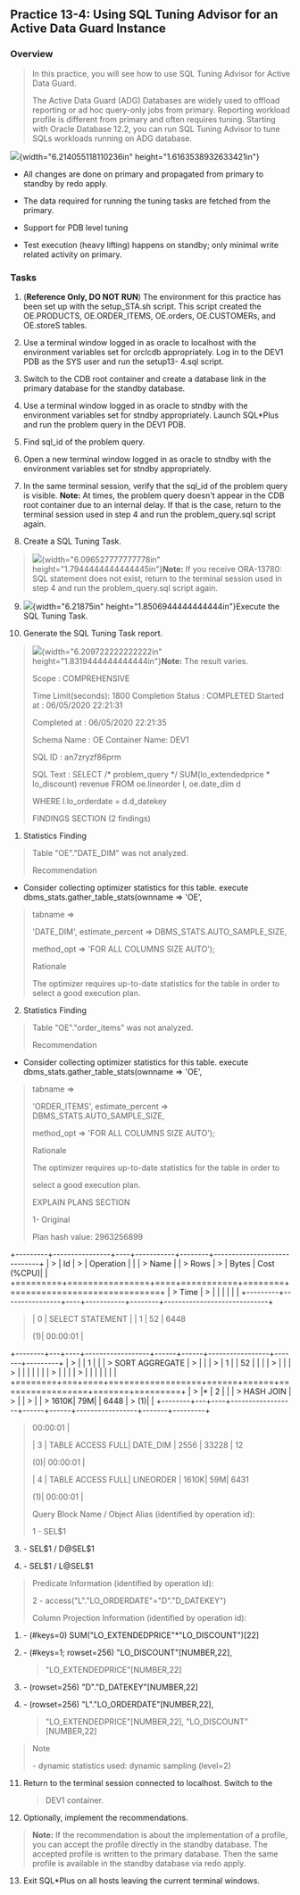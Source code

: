 

Practice 13-4: Using SQL Tuning Advisor for an Active Data Guard Instance
-------------------------------------------------------------------------

### Overview

> In this practice, you will see how to use SQL Tuning Advisor for
> Active Data Guard.
>
> The Active Data Guard (ADG) Databases are widely used to offload
> reporting or ad hoc query-only jobs from primary. Reporting workload
> profile is different from primary and often requires tuning. Starting
> with Oracle Database 12.2, you can run SQL Tuning Advisor to tune SQLs
> workloads running on ADG database.

![](media/image40.jpeg){width="6.214055118110236in"
height="1.6163538932633421in"}

-   All changes are done on primary and propagated from primary to
    standby by redo apply.

-   The data required for running the tuning tasks are fetched from the
    primary.

-   Support for PDB level tuning

-   Test execution (heavy lifting) happens on standby; only minimal
    write related activity on primary.

### Tasks

1.  (**Reference Only, DO NOT RUN**) The environment for this practice
    has been set up with the setup\_STA.sh script. This script created
    the OE.PRODUCTS, OE.ORDER\_ITEMS, OE.orders, OE.CUSTOMERs, and
    OE.storeS tables.

2.  Use a terminal window logged in as oracle to localhost with the
    environment variables set for orclcdb appropriately. Log in to the
    DEV1 PDB as the SYS user and run the setup13- 4.sql script.

3.  Switch to the CDB root container and create a database link in the
    primary database for the standby database.

4.  Use a terminal window logged in as oracle to stndby with the
    environment variables set for stndby appropriately. Launch SQL\*Plus
    and run the problem query in the DEV1 PDB.

5.  Find sql\_id of the problem query.

6.  Open a new terminal window logged in as oracle to stndby with the
    environment variables set for stndby appropriately.

7.  In the same terminal session, verify that the sql\_id of the problem
    query is visible. **Note:** At times, the problem query doesn't
    appear in the CDB root container due to an internal delay. If that
    is the case, return to the terminal session used in step 4 and run
    the problem\_query.sql script again.

8.  Create a SQL Tuning Task.

> ![](media/image42.jpeg){width="6.096527777777778in"
> height="1.7944444444444445in"}**Note:** If you receive ORA-13780: SQL
> statement does not exist, return to the terminal session used in step
> 4 and run the problem\_query.sql script again.

9.  ![](media/image43.jpeg){width="6.21875in"
    height="1.8506944444444444in"}Execute the SQL Tuning Task.

10. Generate the SQL Tuning Task report.

> ![](media/image45.jpeg){width="6.209722222222222in"
> height="1.8319444444444444in"}**Note:** The result varies.
>
> Scope : COMPREHENSIVE
>
> Time Limit(seconds): 1800 Completion Status : COMPLETED Started at :
> 06/05/2020 22:21:31
>
> Completed at : 06/05/2020 22:21:35
>
> Schema Name : OE Container Name: DEV1
>
> SQL ID : an7zryzf86prm
>
> SQL Text : SELECT /\* problem\_query \*/ SUM(lo\_extendedprice \*
> lo\_discount) revenue FROM oe.lineorder l, oe.date\_dim d
>
> WHERE l.lo\_orderdate = d.d\_datekey
>
> FINDINGS SECTION (2 findings)

1.  Statistics Finding

> Table \"OE\".\"DATE\_DIM\" was not analyzed.
>
> Recommendation

-   Consider collecting optimizer statistics for this table. execute
    dbms\_stats.gather\_table\_stats(ownname =\> \'OE\',

> tabname =\>
>
> \'DATE\_DIM\', estimate\_percent =\> DBMS\_STATS.AUTO\_SAMPLE\_SIZE,
>
> method\_opt =\> \'FOR ALL COLUMNS SIZE AUTO\');
>
> Rationale
>
> The optimizer requires up-to-date statistics for the table in order to
> select a good execution plan.

2.  Statistics Finding

> Table \"OE\".\"order\_items\" was not analyzed.
>
> Recommendation

-   Consider collecting optimizer statistics for this table. execute
    dbms\_stats.gather\_table\_stats(ownname =\> \'OE\',

> tabname =\>
>
> \'ORDER\_ITEMS\', estimate\_percent =\>
> DBMS\_STATS.AUTO\_SAMPLE\_SIZE,
>
> method\_opt =\> \'FOR ALL COLUMNS SIZE AUTO\');
>
> Rationale
>
> The optimizer requires up-to-date statistics for the table in order to
>
> select a good execution plan.
>
> EXPLAIN PLANS SECTION
>
> 1- Original
>
> Plan hash value: 2963256899

+---------+----------------+----+-----------+--------+-----------------------------+
| > \| Id | > \| Operation | \| | > Name \| | > Rows | > \| Bytes \| Cost (%CPU)\| |
+=========+================+====+===========+========+=============================+
| > Time  | > \|           |    |           |        |                             |
+---------+----------------+----+-----------+--------+-----------------------------+

> \| 0 \| SELECT STATEMENT \| \| 1 \| 52 \| 6448
>
> (1)\| 00:00:01 \|

+--------+---+----+------------------+------+------+-----------------+-------+---------+
| > \|   | 1 | \| | > SORT AGGREGATE | > \| |      | > \| 1 \|       | 52 \| |         |
| >      |   |    | >                |      |      |                 |       |         |
| > \|   |   |    | > \|             |      |      |                 |       |         |
+========+===+====+==================+======+======+=================+=======+=========+
| > \|\* | 2 | \| | > HASH JOIN      | > \| | > \| | > 1610K\| 79M\| | 6448  | > (1)\| |
+--------+---+----+------------------+------+------+-----------------+-------+---------+

> 00:00:01 \|
>
> \| 3 \| TABLE ACCESS FULL\| DATE\_DIM \| 2556 \| 33228 \| 12
>
> (0)\| 00:00:01 \|
>
> \| 4 \| TABLE ACCESS FULL\| LINEORDER \| 1610K\| 59M\| 6431
>
> (1)\| 00:00:01 \|
>
> Query Block Name / Object Alias (identified by operation id):
>
> 1 - SEL\$1

3.  \- SEL\$1 / D\@SEL\$1

4.  \- SEL\$1 / L\@SEL\$1

> Predicate Information (identified by operation id):
>
> 2 - access(\"L\".\"LO\_ORDERDATE\"=\"D\".\"D\_DATEKEY\")
>
> Column Projection Information (identified by operation id):

1.  \- (\#keys=0) SUM(\"LO\_EXTENDEDPRICE\"\*\"LO\_DISCOUNT\")\[22\]

2.  \- (\#keys=1; rowset=256) \"LO\_DISCOUNT\"\[NUMBER,22\],
    > \"LO\_EXTENDEDPRICE\"\[NUMBER,22\]

3.  \- (rowset=256) \"D\".\"D\_DATEKEY\"\[NUMBER,22\]

4.  \- (rowset=256) \"L\".\"LO\_ORDERDATE\"\[NUMBER,22\],
    > \"LO\_EXTENDEDPRICE\"\[NUMBER,22\], \"LO\_DISCOUNT\"\[NUMBER,22\]

> Note
>
> \- dynamic statistics used: dynamic sampling (level=2)

11. Return to the terminal session connected to localhost. Switch to the
    > DEV1 container.

12. Optionally, implement the recommendations.

> **Note:** If the recommendation is about the implementation of a
> profile, you can accept the profile directly in the standby database.
> The accepted profile is written to the primary database. Then the same
> profile is available in the standby database via redo apply.

13. Exit SQL\*Plus on all hosts leaving the current terminal windows.
